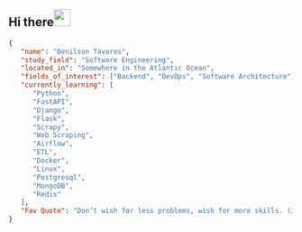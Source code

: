 ## Hi there<img src="https://media.giphy.com/media/hvRJCLFzcasrR4ia7z/giphy.gif" width="30px"/>
```json
{
   "name": "Denilson Tavares",
   "study_field": "Software Engineering",
   "located_in": "Somewhere in the Atlantic Ocean",
   "fields_of_interest": ["Backend", "DevOps", "Software Architecture"],
   "currently_learning": [
      "Python",
      "FastAPI",
      "Django",
      "Flask",
      "Scrapy",
      "Web Scraping",
      "Airflow",
      "ETL",
      "Docker",
      "Linux",
      "Postgresql",
      "MongoDB",
      "Redis"
   ],
   "Fav Quote": "Don’t wish for less problems, wish for more skills. (John Earl Shoaff)"
}
```
<!--
<br />
## Skills
Backend
<br />
[![My Skills](https://skills.thijs.gg/icons?i=java,py,flask&theme=dark)](https://skills.thijs.gg)
<br />
FrontEnd
<br />
[![My Skills](https://skills.thijs.gg/icons?i=html,css,js,angular&theme=dark)](https://skills.thijs.gg)
<br />
Database
<br />
[![My Skills](https://skills.thijs.gg/icons?i=mysql,postgres,firebase&theme=dark)](https://skills.thijs.gg)
<br />
Others
<br />
[![My Skills](https://skills.thijs.gg/icons?i=figma,docker,git,vim,androidstudio,linux,&theme=dark)](https://skills.thijs.gg)

I'm Denilson. I'm a student of software engineering. I'm passionate about development, so I've studied/created some projects and I've always loved to produce a lot of content during my career.

In my free time I like to listen to music (🎵), to watch documentaries (🎞️), to play (and watch) soccer (⚽️), to read some books (📚).
<p>
        <img src="https://github-readme-stats.anuraghazra1.vercel.app/api/top-langs/?username=Denilson-Semedo&layout=compact&theme=radical"/>
        <img align="right" width="420px" title="🔥 Get streak stats for your profile at git.io/streak-stats" alt="Denilson's streak" src="https://github-readme-streak-stats.herokuapp.com/?user=Denilson-Semedo&theme=omni&hide_border=true&stroke=0000&background=060A0CD0"/>
        <br />
[![ko-fi](https://ko-fi.com/img/githubbutton_sm.svg)](https://ko-fi.com/C1C41XK7F)
<br />
</p> -->

